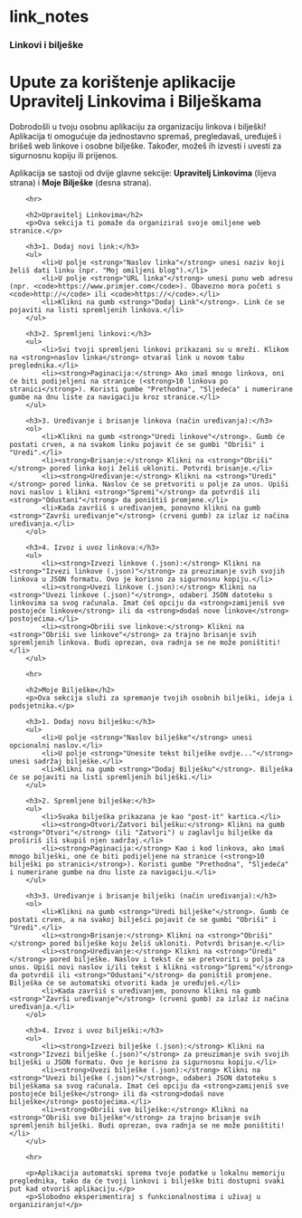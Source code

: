 # link_notes
<h3>Linkovi i bilješke</h3>
<p>
        <h1>Upute za korištenje aplikacije Upravitelj Linkovima i Bilješkama</h1>
        <p>Dobrodošli u tvoju osobnu aplikaciju za organizaciju linkova i bilješki! Aplikacija ti omogućuje da jednostavno spremaš, pregledavaš, uređuješ i brišeš web linkove i osobne bilješke. Također, možeš ih izvesti i uvesti za sigurnosnu kopiju ili prijenos.</p>
        <p>Aplikacija se sastoji od dvije glavne sekcije: <strong>Upravitelj Linkovima</strong> (lijeva strana) i <strong>Moje Bilješke</strong> (desna strana).</p>

        <hr>

        <h2>Upravitelj Linkovima</h2>
        <p>Ova sekcija ti pomaže da organiziraš svoje omiljene web stranice.</p>

        <h3>1. Dodaj novi link:</h3>
        <ul>
            <li>U polje <strong>"Naslov linka"</strong> unesi naziv koji želiš dati linku (npr. "Moj omiljeni blog").</li>
            <li>U polje <strong>"URL linka"</strong> unesi punu web adresu (npr. <code>https://www.primjer.com</code>). Obavezno mora početi s <code>http://</code> ili <code>https://</code>.</li>
            <li>Klikni na gumb <strong>"Dodaj Link"</strong>. Link će se pojaviti na listi spremljenih linkova.</li>
        </ul>

        <h3>2. Spremljeni linkovi:</h3>
        <ul>
            <li>Svi tvoji spremljeni linkovi prikazani su u mreži. Klikom na <strong>naslov linka</strong> otvaraš link u novom tabu preglednika.</li>
            <li><strong>Paginacija:</strong> Ako imaš mnogo linkova, oni će biti podijeljeni na stranice (<strong>10 linkova po stranici</strong>). Koristi gumbe "Prethodna", "Sljedeća" i numerirane gumbe na dnu liste za navigaciju kroz stranice.</li>
        </ul>

        <h3>3. Uređivanje i brisanje linkova (način uređivanja):</h3>
        <ol>
            <li>Klikni na gumb <strong>"Uredi linkove"</strong>. Gumb će postati crven, a na svakom linku pojavit će se gumbi "Obriši" i "Uredi".</li>
            <li><strong>Brisanje:</strong> Klikni na <strong>"Obriši"</strong> pored linka koji želiš ukloniti. Potvrdi brisanje.</li>
            <li><strong>Uređivanje:</strong> Klikni na <strong>"Uredi"</strong> pored linka. Naslov će se pretvoriti u polje za unos. Upiši novi naslov i klikni <strong>"Spremi"</strong> da potvrdiš ili <strong>"Odustani"</strong> da poništiš promjene.</li>
            <li>Kada završiš s uređivanjem, ponovno klikni na gumb <strong>"Završi uređivanje"</strong> (crveni gumb) za izlaz iz načina uređivanja.</li>
        </ol>

        <h3>4. Izvoz i uvoz linkova:</h3>
        <ul>
            <li><strong>Izvezi linkove (.json):</strong> Klikni na <strong>"Izvezi linkove (.json)"</strong> za preuzimanje svih svojih linkova u JSON formatu. Ovo je korisno za sigurnosnu kopiju.</li>
            <li><strong>Uvezi linkove (.json):</strong> Klikni na <strong>"Uvezi linkove (.json)"</strong>, odaberi JSON datoteku s linkovima sa svog računala. Imat ćeš opciju da <strong>zamijeniš sve postojeće linkove</strong> ili da <strong>dodaš nove linkove</strong> postojećima.</li>
            <li><strong>Obriši sve linkove:</strong> Klikni na <strong>"Obriši sve linkove"</strong> za trajno brisanje svih spremljenih linkova. Budi oprezan, ova radnja se ne može poništiti!</li>
        </ul>

        <hr>

        <h2>Moje Bilješke</h2>
        <p>Ova sekcija služi za spremanje tvojih osobnih bilješki, ideja i podsjetnika.</p>

        <h3>1. Dodaj novu bilješku:</h3>
        <ul>
            <li>U polje <strong>"Naslov bilješke"</strong> unesi opcionalni naslov.</li>
            <li>U polje <strong>"Unesite tekst bilješke ovdje..."</strong> unesi sadržaj bilješke.</li>
            <li>Klikni na gumb <strong>"Dodaj Bilješku"</strong>. Bilješka će se pojaviti na listi spremljenih bilješki.</li>
        </ul>

        <h3>2. Spremljene bilješke:</h3>
        <ul>
            <li>Svaka bilješka prikazana je kao "post-it" kartica.</li>
            <li><strong>Otvori/Zatvori bilješku:</strong> Klikni na gumb <strong>"Otvori"</strong> (ili "Zatvori") u zaglavlju bilješke da proširiš ili skupiš njen sadržaj.</li>
            <li><strong>Paginacija:</strong> Kao i kod linkova, ako imaš mnogo bilješki, one će biti podijeljene na stranice (<strong>10 bilješki po stranici</strong>). Koristi gumbe "Prethodna", "Sljedeća" i numerirane gumbe na dnu liste za navigaciju.</li>
        </ul>

        <h3>3. Uređivanje i brisanje bilješki (način uređivanja):</h3>
        <ol>
            <li>Klikni na gumb <strong>"Uredi bilješke"</strong>. Gumb će postati crven, a na svakoj bilješci pojavit će se gumbi "Obriši" i "Uredi".</li>
            <li><strong>Brisanje:</strong> Klikni na <strong>"Obriši"</strong> pored bilješke koju želiš ukloniti. Potvrdi brisanje.</li>
            <li><strong>Uređivanje:</strong> Klikni na <strong>"Uredi"</strong> pored bilješke. Naslov i tekst će se pretvoriti u polja za unos. Upiši novi naslov i/ili tekst i klikni <strong>"Spremi"</strong> da potvrdiš ili <strong>"Odustani"</strong> da poništiš promjene. Bilješka će se automatski otvoriti kada je uređuješ.</li>
            <li>Kada završiš s uređivanjem, ponovno klikni na gumb <strong>"Završi uređivanje"</strong> (crveni gumb) za izlaz iz načina uređivanja.</li>
        </ol>

        <h3>4. Izvoz i uvoz bilješki:</h3>
        <ul>
            <li><strong>Izvezi bilješke (.json):</strong> Klikni na <strong>"Izvezi bilješke (.json)"</strong> za preuzimanje svih svojih bilješki u JSON formatu. Ovo je korisno za sigurnosnu kopiju.</li>
            <li><strong>Uvezi bilješke (.json):</strong> Klikni na <strong>"Uvezi bilješke (.json)"</strong>, odaberi JSON datoteku s bilješkama sa svog računala. Imat ćeš opciju da <strong>zamijeniš sve postojeće bilješke</strong> ili da <strong>dodaš nove bilješke</strong> postojećima.</li>
            <li><strong>Obriši sve bilješke:</strong> Klikni na <strong>"Obriši sve bilješke"</strong> za trajno brisanje svih spremljenih bilješki. Budi oprezan, ova radnja se ne može poništiti!</li>
        </ul>

        <hr>

        <p>Aplikacija automatski sprema tvoje podatke u lokalnu memoriju preglednika, tako da će tvoji linkovi i bilješke biti dostupni svaki put kad otvoriš aplikaciju.</p>
        <p>Slobodno eksperimentiraj s funkcionalnostima i uživaj u organiziranju!</p>
</p>
